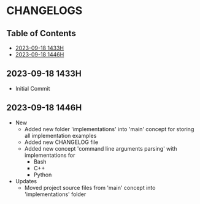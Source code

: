 # CHANGELOGS

## Table of Contents
+ [2023-09-18 1433H](#2023-09-18-1433H)
+ [2023-09-18 1446H](#2023-09-18-1446H)

## 2023-09-18 1433H
+ Initial Commit

## 2023-09-18 1446H
- New
    + Added new folder 'implementations' into 'main' concept for storing all implementation examples
    + Added new CHANGELOG file
    - Added new concept 'command line arguments parsing' with implementations for
        + Bash
        + C++
        + Python
- Updates
    + Moved project source files from 'main' concept into 'implementations' folder

